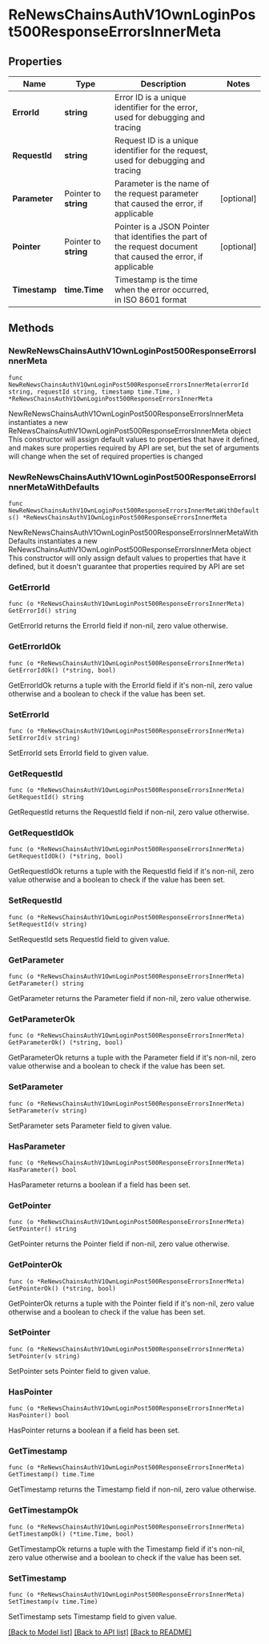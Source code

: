 # ReNewsChainsAuthV1OwnLoginPost500ResponseErrorsInnerMeta

## Properties

Name | Type | Description | Notes
------------ | ------------- | ------------- | -------------
**ErrorId** | **string** | Error ID is a unique identifier for the error, used for debugging and tracing | 
**RequestId** | **string** | Request ID is a unique identifier for the request, used for debugging and tracing | 
**Parameter** | Pointer to **string** | Parameter is the name of the request parameter that caused the error, if applicable | [optional] 
**Pointer** | Pointer to **string** | Pointer is a JSON Pointer that identifies the part of the request document that caused the error, if applicable | [optional] 
**Timestamp** | **time.Time** | Timestamp is the time when the error occurred, in ISO 8601 format | 

## Methods

### NewReNewsChainsAuthV1OwnLoginPost500ResponseErrorsInnerMeta

`func NewReNewsChainsAuthV1OwnLoginPost500ResponseErrorsInnerMeta(errorId string, requestId string, timestamp time.Time, ) *ReNewsChainsAuthV1OwnLoginPost500ResponseErrorsInnerMeta`

NewReNewsChainsAuthV1OwnLoginPost500ResponseErrorsInnerMeta instantiates a new ReNewsChainsAuthV1OwnLoginPost500ResponseErrorsInnerMeta object
This constructor will assign default values to properties that have it defined,
and makes sure properties required by API are set, but the set of arguments
will change when the set of required properties is changed

### NewReNewsChainsAuthV1OwnLoginPost500ResponseErrorsInnerMetaWithDefaults

`func NewReNewsChainsAuthV1OwnLoginPost500ResponseErrorsInnerMetaWithDefaults() *ReNewsChainsAuthV1OwnLoginPost500ResponseErrorsInnerMeta`

NewReNewsChainsAuthV1OwnLoginPost500ResponseErrorsInnerMetaWithDefaults instantiates a new ReNewsChainsAuthV1OwnLoginPost500ResponseErrorsInnerMeta object
This constructor will only assign default values to properties that have it defined,
but it doesn't guarantee that properties required by API are set

### GetErrorId

`func (o *ReNewsChainsAuthV1OwnLoginPost500ResponseErrorsInnerMeta) GetErrorId() string`

GetErrorId returns the ErrorId field if non-nil, zero value otherwise.

### GetErrorIdOk

`func (o *ReNewsChainsAuthV1OwnLoginPost500ResponseErrorsInnerMeta) GetErrorIdOk() (*string, bool)`

GetErrorIdOk returns a tuple with the ErrorId field if it's non-nil, zero value otherwise
and a boolean to check if the value has been set.

### SetErrorId

`func (o *ReNewsChainsAuthV1OwnLoginPost500ResponseErrorsInnerMeta) SetErrorId(v string)`

SetErrorId sets ErrorId field to given value.


### GetRequestId

`func (o *ReNewsChainsAuthV1OwnLoginPost500ResponseErrorsInnerMeta) GetRequestId() string`

GetRequestId returns the RequestId field if non-nil, zero value otherwise.

### GetRequestIdOk

`func (o *ReNewsChainsAuthV1OwnLoginPost500ResponseErrorsInnerMeta) GetRequestIdOk() (*string, bool)`

GetRequestIdOk returns a tuple with the RequestId field if it's non-nil, zero value otherwise
and a boolean to check if the value has been set.

### SetRequestId

`func (o *ReNewsChainsAuthV1OwnLoginPost500ResponseErrorsInnerMeta) SetRequestId(v string)`

SetRequestId sets RequestId field to given value.


### GetParameter

`func (o *ReNewsChainsAuthV1OwnLoginPost500ResponseErrorsInnerMeta) GetParameter() string`

GetParameter returns the Parameter field if non-nil, zero value otherwise.

### GetParameterOk

`func (o *ReNewsChainsAuthV1OwnLoginPost500ResponseErrorsInnerMeta) GetParameterOk() (*string, bool)`

GetParameterOk returns a tuple with the Parameter field if it's non-nil, zero value otherwise
and a boolean to check if the value has been set.

### SetParameter

`func (o *ReNewsChainsAuthV1OwnLoginPost500ResponseErrorsInnerMeta) SetParameter(v string)`

SetParameter sets Parameter field to given value.

### HasParameter

`func (o *ReNewsChainsAuthV1OwnLoginPost500ResponseErrorsInnerMeta) HasParameter() bool`

HasParameter returns a boolean if a field has been set.

### GetPointer

`func (o *ReNewsChainsAuthV1OwnLoginPost500ResponseErrorsInnerMeta) GetPointer() string`

GetPointer returns the Pointer field if non-nil, zero value otherwise.

### GetPointerOk

`func (o *ReNewsChainsAuthV1OwnLoginPost500ResponseErrorsInnerMeta) GetPointerOk() (*string, bool)`

GetPointerOk returns a tuple with the Pointer field if it's non-nil, zero value otherwise
and a boolean to check if the value has been set.

### SetPointer

`func (o *ReNewsChainsAuthV1OwnLoginPost500ResponseErrorsInnerMeta) SetPointer(v string)`

SetPointer sets Pointer field to given value.

### HasPointer

`func (o *ReNewsChainsAuthV1OwnLoginPost500ResponseErrorsInnerMeta) HasPointer() bool`

HasPointer returns a boolean if a field has been set.

### GetTimestamp

`func (o *ReNewsChainsAuthV1OwnLoginPost500ResponseErrorsInnerMeta) GetTimestamp() time.Time`

GetTimestamp returns the Timestamp field if non-nil, zero value otherwise.

### GetTimestampOk

`func (o *ReNewsChainsAuthV1OwnLoginPost500ResponseErrorsInnerMeta) GetTimestampOk() (*time.Time, bool)`

GetTimestampOk returns a tuple with the Timestamp field if it's non-nil, zero value otherwise
and a boolean to check if the value has been set.

### SetTimestamp

`func (o *ReNewsChainsAuthV1OwnLoginPost500ResponseErrorsInnerMeta) SetTimestamp(v time.Time)`

SetTimestamp sets Timestamp field to given value.



[[Back to Model list]](../README.md#documentation-for-models) [[Back to API list]](../README.md#documentation-for-api-endpoints) [[Back to README]](../README.md)


